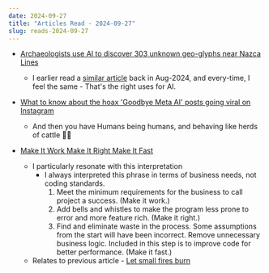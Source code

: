 ```yaml
---
date: 2024-09-27
title: "Articles Read - 2024-09-27"
slug: reads-2024-09-27
---
```




* [Archaeologists use AI to discover 303 unknown geo-glyphs near Nazca Lines][1]
  * I earlier read a [similar article][2] back in Aug-2024, and every-time, I feel the same - That's the right uses for AI.

* [What to know about the hoax 'Goodbye Meta AI' posts going viral on Instagram][3]
  * And then you have Humans being humans, and behaving like herds of cattle 🤦‍♂️

* [Make It Work Make It Right Make It Fast][4]
  * I particularly resonate with this interpretation
    * I always interpreted this phrase in terms of business needs, not coding standards.
      1. Meet the minimum requirements for the business to call project a success. (Make it work.)
      2. Add bells and whistles to make the program less prone to error and more feature rich. (Make it right.)
      3. Find and eliminate waste in the process. Some assumptions from the start will have been incorrect. Remove unnecessary business logic. Included in this step is to improve code for better performance. (Make it fast.)
  * Relates to previous article - [Let small fires burn][5]



  [1]: https://www.theguardian.com/world/2024/sep/26/nazca-lines-peru-new-geoglyphs
  [2]: /reads/reads-2024-08-01/
  [3]: https://abcnews.go.com/GMA/News/hoax-goodbye-meta-ai-posts-viral-instagram/story?id=114118866
  [4]: https://wiki.c2.com/?MakeItWorkMakeItRightMakeItFast#
  [5]: /reads/reads-2024-08-24/

